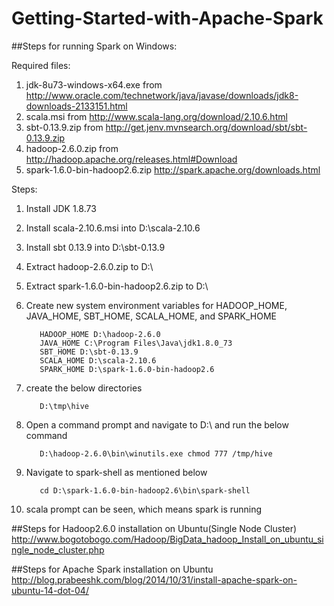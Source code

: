 # Getting-Started-with-Apache-Spark
##Steps for running Spark on Windows:

Required files:
  1. jdk-8u73-windows-x64.exe from http://www.oracle.com/technetwork/java/javase/downloads/jdk8-downloads-2133151.html
  2. scala.msi from http://www.scala-lang.org/download/2.10.6.html
  3. sbt-0.13.9.zip from http://get.jenv.mvnsearch.org/download/sbt/sbt-0.13.9.zip
  4. hadoop-2.6.0.zip from http://hadoop.apache.org/releases.html#Download
  5. spark-1.6.0-bin-hadoop2.6.zip http://spark.apache.org/downloads.html
  
Steps:  
  1. Install JDK 1.8.73 
  2. Install scala-2.10.6.msi  into D:\scala-2.10.6
  3. Install sbt 0.13.9 into D:\sbt-0.13.9 
  4. Extract hadoop-2.6.0.zip to D:\
  5. Extract spark-1.6.0-bin-hadoop2.6.zip to D:\
  6. Create new system environment variables for HADOOP_HOME, JAVA_HOME, SBT_HOME, SCALA_HOME, and SPARK_HOME
  
            HADOOP_HOME D:\hadoop-2.6.0
            JAVA_HOME C:\Program Files\Java\jdk1.8.0_73
            SBT_HOME D:\sbt-0.13.9
            SCALA_HOME D:\scala-2.10.6
            SPARK_HOME D:\spark-1.6.0-bin-hadoop2.6
  7. create the below directories
  
            D:\tmp\hive
  8. Open a command prompt and navigate to D:\ and run the below command
  
            D:\hadoop-2.6.0\bin\winutils.exe chmod 777 /tmp/hive
  9. Navigate to spark-shell as mentioned below
  
            cd D:\spark-1.6.0-bin-hadoop2.6\bin\spark-shell
  10. scala prompt can be seen, which means spark is running
  
##Steps for Hadoop2.6.0 installation on Ubuntu(Single Node Cluster)
  http://www.bogotobogo.com/Hadoop/BigData_hadoop_Install_on_ubuntu_single_node_cluster.php
  
##Steps for Apache Spark installation on Ubuntu 
  http://blog.prabeeshk.com/blog/2014/10/31/install-apache-spark-on-ubuntu-14-dot-04/
  


